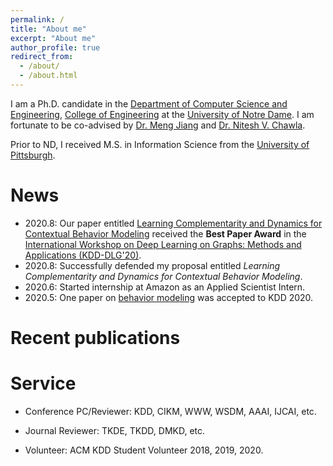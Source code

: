 ```yaml
---
permalink: /
title: "About me"
excerpt: "About me"
author_profile: true
redirect_from: 
  - /about/
  - /about.html
---
```


I am a Ph.D. candidate in the [Department of Computer Science and Engineering](https://cse.nd.edu/), [College of Engineering](https://engineering.nd.edu/) at the [University of Notre Dame](https://www.nd.edu/). I am fortunate to be co-advised by [Dr. Meng Jiang](http://www.meng-jiang.com/) and [Dr. Nitesh V. Chawla](https://niteshchawla.nd.edu/bio/).

Prior to ND, I received M.S. in Information Science from the [University of Pittsburgh](https://www.pitt.edu/).

News
=====
* 2020.8: Our paper entitled [Learning Complementarity and Dynamics for Contextual Behavior Modeling](http://www.meng-jiang.com/pubs/coevognns-dlg20/coevognns-dlg20-paper.pdf) received the **Best Paper Award** in the [International Workshop on Deep Learning on Graphs: Methods and Applications (KDD-DLG'20)](https://deep-learning-graphs.bitbucket.io/dlg-kdd20/).
* 2020.8: Successfully defended my proposal entitled _Learning Complementarity and Dynamics for Contextual Behavior Modeling_.
* 2020.6: Started internship at Amazon as an Applied Scientist Intern.
* 2020.5: One paper on [behavior modeling](http://www.meng-jiang.com/pubs/calendargnn-kdd20/calendargnn-kdd20-paper.pdf) was accepted to KDD 2020.

Recent publications
=====

Service
=====
* Conference PC/Reviewer: KDD, CIKM, WWW, WSDM, AAAI, IJCAI, etc.

* Journal Reviewer: TKDE, TKDD, DMKD, etc.

* Volunteer: ACM KDD Student Volunteer 2018, 2019, 2020.
